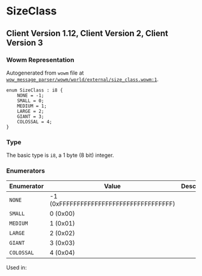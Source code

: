 # SizeClass

## Client Version 1.12, Client Version 2, Client Version 3

### Wowm Representation

Autogenerated from `wowm` file at [`wow_message_parser/wowm/world/external/size_class.wowm:1`](https://github.com/gtker/wow_messages/tree/main/wow_message_parser/wowm/world/external/size_class.wowm#L1).

```rust,ignore
enum SizeClass : i8 {
    NONE = -1;
    SMALL = 0;
    MEDIUM = 1;
    LARGE = 2;
    GIANT = 3;
    COLOSSAL = 4;
}
```
### Type
The basic type is `i8`, a 1 byte (8 bit) integer.
### Enumerators
| Enumerator | Value  | Description | Comment |
| --------- | -------- | ----------- | ------- |
| `NONE` | -1 (0xFFFFFFFFFFFFFFFFFFFFFFFFFFFFFFFF) |  |  |
| `SMALL` | 0 (0x00) |  |  |
| `MEDIUM` | 1 (0x01) |  |  |
| `LARGE` | 2 (0x02) |  |  |
| `GIANT` | 3 (0x03) |  |  |
| `COLOSSAL` | 4 (0x04) |  |  |

Used in:

